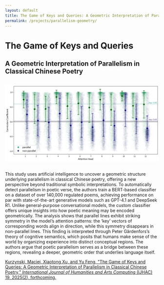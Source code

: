 ```yaml
---
layout: default
title: The Game of Keys and Queries: A Geometric Interpretation of Parallelism in Classical Chinese Poetry
permalink: /projects/parallelism-geometry/
---
```


# The Game of Keys and Queries

## A Geometric Interpretation of Parallelism in Classical Chinese Poetry

<img src="main.png" alt="Geometry of Parallelism" style="max-width: 100%; height: auto; margin: 2rem auto; display: block;">

This study uses artificial intelligence to uncover a geometric structure underlying parallelism in classical Chinese poetry, offering a new perspective beyond traditional symbolic interpretations. To automatically detect parallelism in poetic verse, the authors train a BERT-based classifier on a dataset of over 140,000 regulated poems, achieving performance on par with state-of-the-art generative models such as GPT-4.1 and DeepSeek R1. Unlike general-purpose conversational models, the custom classifier offers unique insights into how poetic meaning may be encoded geometrically. The analysis shows that parallel lines exhibit striking symmetry in the model’s attention patterns: the ‘key’ vectors of corresponding words align in direction, while this symmetry disappears in non-parallel lines. This finding is interpreted through Peter Gärdenfors’s theory of cognitive semantics, which posits that humans make sense of the world by organizing experience into distinct conceptual regions. The authors argue that poetic parallelism serves as a bridge between these regions, revealing a deeper, geometric order that underlies language itself.

[Kurzynski, Maciej, Xiaotong Xu, and Yu Feng, "The Game of Keys and Queries: A Geometric Interpretation of Parallelism in Classical Chinese Poetry," *International Journal of Humanities and Arts Computing* (IJHAC) 19, 2025(2), forthcoming.](#)